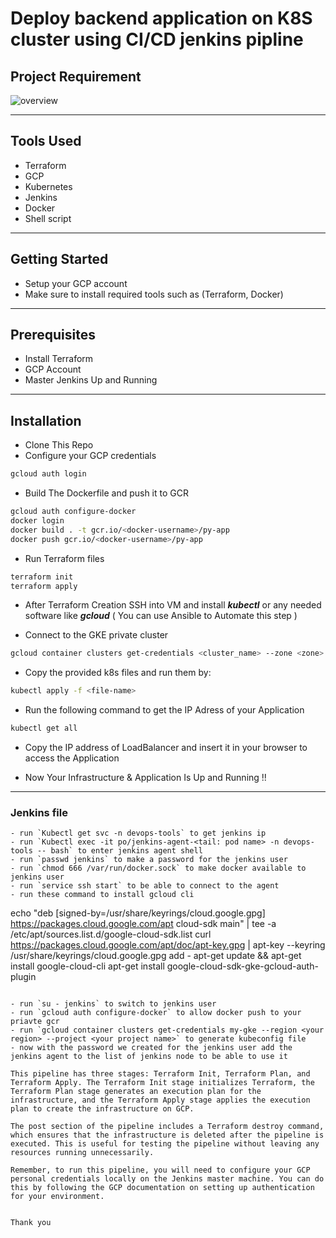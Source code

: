 # Deploy backend application on K8S cluster using CI/CD jenkins pipline
## Project Requirement

![overview](https://user-images.githubusercontent.com/99130650/220208892-c15e032a-8c96-4ea1-9731-e40c6edd0f00.png)

-----------------------------

## Tools Used
- Terraform
- GCP 
- Kubernetes
- Jenkins 
- Docker
- Shell script

------------------------------------

## Getting Started

- Setup your GCP account
- Make sure to install required tools such as (Terraform, Docker)

---------------

## Prerequisites 

- Install Terraform
- GCP Account
- Master Jenkins Up and Running

---------------------

## Installation 

- Clone This Repo
- Configure your GCP credentials 
``` bash
gcloud auth login
```
- Build The Dockerfile and push it to GCR 
``` bash
gcloud auth configure-docker
docker login
docker build . -t gcr.io/<docker-username>/py-app
docker push gcr.io/<docker-username>/py-app 
```
- Run Terraform files
```bash
terraform init
terraform apply
```

- After Terraform Creation SSH into VM and install ***kubectl*** or any needed software like ***gcloud*** ( You can use Ansible to Automate this step )

- Connect to the GKE private cluster 
``` bash
gcloud container clusters get-credentials <cluster_name> --zone <zone> --project <project_id>
```
- Copy the provided k8s files and run them by:
```bash
kubectl apply -f <file-name>
```

- Run the following command to get the IP Adress of your Application
``` bash
kubectl get all 
```
- Copy the IP address of LoadBalancer and insert it in your browser to access the Application 

- Now Your Infrastructure & Application Is Up and Running !!


------------------------------------
### Jenkins file

  ```
- run `Kubectl get svc -n devops-tools` to get jenkins ip
- run `Kubectl exec -it po/jenkins-agent-<tail: pod name> -n devops-tools -- bash` to enter jenkins agent shell
- run `passwd jenkins` to make a password for the jenkins user
- run `chmod 666 /var/run/docker.sock` to make docker available to jenkins user
- run `service ssh start` to be able to connect to the agent
- run these command to install gcloud cli

  ```
  echo "deb [signed-by=/usr/share/keyrings/cloud.google.gpg] https://packages.cloud.google.com/apt cloud-sdk main" | tee -a /etc/apt/sources.list.d/google-cloud-sdk.list
  curl https://packages.cloud.google.com/apt/doc/apt-key.gpg | apt-key --keyring /usr/share/keyrings/cloud.google.gpg add -
  apt-get update && apt-get install google-cloud-cli
  apt-get install google-cloud-sdk-gke-gcloud-auth-plugin
  ```

- run `su - jenkins` to switch to jenkins user
- run `gcloud auth configure-docker` to allow docker push to your priavte gcr
- run `gcloud container clusters get-credentials my-gke --region <your region> --project <your project name>` to generate kubeconfig file
- now with the password we created for the jenkins user add the jenkins agent to the list of jenkins node to be able to use it

This pipeline has three stages: Terraform Init, Terraform Plan, and Terraform Apply. The Terraform Init stage initializes Terraform, the Terraform Plan stage generates an execution plan for the infrastructure, and the Terraform Apply stage applies the execution plan to create the infrastructure on GCP.

The post section of the pipeline includes a Terraform destroy command, which ensures that the infrastructure is deleted after the pipeline is executed. This is useful for testing the pipeline without leaving any resources running unnecessarily.

Remember, to run this pipeline, you will need to configure your GCP personal credentials locally on the Jenkins master machine. You can do this by following the GCP documentation on setting up authentication for your environment.


Thank you







